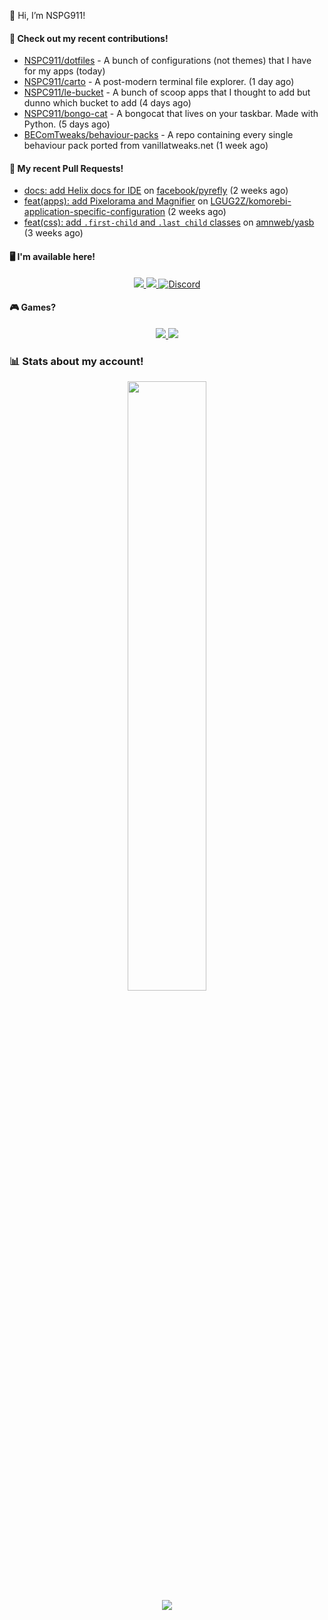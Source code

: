 👋 Hi, I’m NSPG911!

#### 👷 Check out my recent contributions!

- [NSPC911/dotfiles](https://github.com/NSPC911/dotfiles) - A bunch of configurations (not themes) that I have for my apps (today)
- [NSPC911/carto](https://github.com/NSPC911/carto) - A post-modern terminal file explorer. (1 day ago)
- [NSPC911/le-bucket](https://github.com/NSPC911/le-bucket) - A bunch of scoop apps that I thought to add but dunno which bucket to add (4 days ago)
- [NSPC911/bongo-cat](https://github.com/NSPC911/bongo-cat) - A bongocat that lives on your taskbar. Made with Python. (5 days ago)
- [BEComTweaks/behaviour-packs](https://github.com/BEComTweaks/behaviour-packs) - A repo containing every single behaviour pack ported from vanillatweaks.net (1 week ago)

#### 🔨 My recent Pull Requests!

- [docs: add Helix docs for IDE](https://github.com/facebook/pyrefly/pull/275) on [facebook/pyrefly](https://github.com/facebook/pyrefly) (2 weeks ago)
- [feat(apps): add Pixelorama and Magnifier](https://github.com/LGUG2Z/komorebi-application-specific-configuration/pull/198) on [LGUG2Z/komorebi-application-specific-configuration](https://github.com/LGUG2Z/komorebi-application-specific-configuration) (2 weeks ago)
- [feat(css): add `.first-child` and `.last child` classes](https://github.com/amnweb/yasb/pull/264) on [amnweb/yasb](https://github.com/amnweb/yasb) (3 weeks ago)

#### 🖥 I'm available here!

<div align="center">
  <a href="https://youtube.com/@nspg911" alt="YouTube" title="YouTube">
    <img src="https://img.shields.io/badge/YouTube-red?style=for-the-badge&logo=youtube&logoColor=black">
  </a>
  <a href="https://reddit.com/u/NotSoProGamerR" alt="Reddit" title="Reddit">
    <img src="https://img.shields.io/badge/Reddit-red?style=for-the-badge&logo=reddit&logoColor=black">
  </a>
  <a href="https://becomtweaks.github.io/discord" alt="Discord" title="Modbay">
    <img alt="Discord" src="https://img.shields.io/badge/Discord-3400ff?style=for-the-badge&logo=discord&logoColor=black">
  </a>
</div>

#### 🎮 Games?

<div align="center">
  <a href="https://www.hoyolab.com/accountCenter/postList?id=359897412" alt="Hoyolab" title="Hoyolab">
     <img src="https://img.shields.io/badge/Hoyolab-purple?style=for-the-badge">
  </a>
  <a href="https://link.brawlstars.com/invite/friend/en/?tag=CLQ8URPQ&token=xfxgxmse" alt="Brawl Stars" title="Brawl Starrs">
     <img src="https://img.shields.io/badge/Brawl_Stars-yellow?style=for-the-badge">
  </a>
</div>

### 📊 Stats about my account!
<p align="center">
  <img height="50%" width="auto" src="https://github-readme-stats.vercel.app/api?username=NSPC911&show_icons=true&count_private=true&theme=neon&hide_border=true&hide=contribs&bg_color=00000000">
  <br>
  <img src="https://github-readme-streak-stats.herokuapp.com?user=NSPC911&theme=neon&hide_border=true&background=00000000">
</p>
